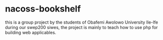 # nacoss-bookshelf
this is a group project by the students of Obafemi Awolowo University Ile-Ife during our swep200 siwes, the project is mainly to teach how to use php for building web applicables.  
